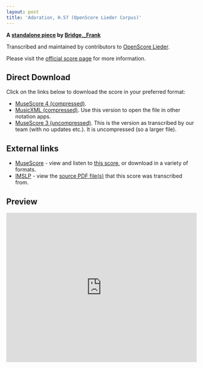 ```yaml
---
layout: post
title: 'Adoration, H.57 (OpenScore Lieder Corpus)'
---
```


__A [standalone piece](https://fourscoreandmore.org/OpenScore/Bridge%2C_Frank/_/) by [Bridge,_Frank](https://fourscoreandmore.org/OpenScore/Bridge%2C_Frank)__

Transcribed and maintained by contributors to [OpenScore Lieder].

Please visit the [official score page] for more information.

[official score page]: https://musescore.com/openscore-lieder-corpus/scores/6451405
[OpenScore Lieder]: https://musescore.com/openscore-lieder-corpus

## Direct Download

Click on the links below to download the score in your preferred format:
- [MuseScore 4 (compressed)](https://fourscoreandmore.org/OpenScore/Bridge%2C_Frank/_/Adoration%2C_H.57.mscz).
- [MusicXML (compressed)](https://fourscoreandmore.org/OpenScore/Bridge%2C_Frank/_/Adoration%2C_H.57.mxl). Use this version to open the file in other notation apps.
- [MuseScore 3 (uncompressed)](https://raw.githubusercontent.com/OpenScore/Lieder/refs/heads/main/scores/Bridge%2C_Frank/_/Adoration%2C_H.57/lc6451405.mscx). This is the version as transcribed by our team (with no updates etc.). It is uncompressed (so a larger file).

## External links

- [MuseScore] - view and listen to [this score][MuseScore], or download in a variety of formats.
- [IMSLP] - view the [source PDF file(s)][IMSLP] that this score was transcribed from.

[MuseScore]: https://musescore.com/score/6451405
[IMSLP]: https://imslp.org/wiki/Special:ReverseLookup/212403

## Preview

<iframe width="100%" height="394" src="https://musescore.com/openscore-lieder-corpus/scores/6451405/embed" frameborder="0" allowfullscreen allow="autoplay; fullscreen"></iframe>
